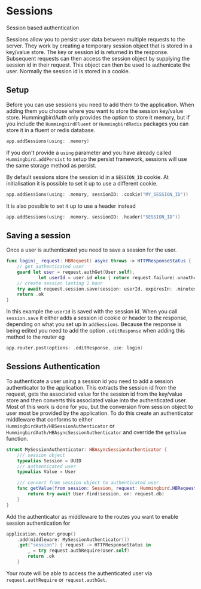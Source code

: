 # Sessions

Session based authentication

Sessions allow you to persist user data between multiple requests to the server. They work by creating a temporary session object that is stored in a key/value store. The key or session id is returned in the response. Subsequent requests can then access the session object by supplying the session id in their request. This object can then be used to authenicate the user. Normally the session id is stored in a cookie.

## Setup

Before you can use sessions you need to add them to the application. When adding them you choose where you want to store the session key/value store. HummingbirdAuth only provides the option to store it memory, but if you include the ``HummingbirdFluent`` or ``HummingbirdRedis`` packages you can store it in a fluent or redis database.

```swift
app.addSessions(using: .memory)
```

If you don't provide a `using` parameter and you have already called ``Hummingbird.addPersist`` to setup the persist framework, sessions will use the same storage method as persist.

By default sessions store the session id in a `SESSION_ID` cookie. At initialisation it is possible to set it up to use a different cookie.

```swift
app.addSessions(using: .memory, sessionID: .cookie("MY_SESSION_ID"))
```

It is also possible to set it up to use a header instead

```swift
app.addSessions(using: .memory, sessionID: .header("SESSION_ID"))
```

## Saving a session

Once a user is authenticated you need to save a session for the user. 

```swift
func login(_ request: HBRequest) async throws -> HTTPResponseStatus {
    // get authenticated user
    guard let user = request.authGet(User.self),
            let userId = user.id else { return request.failure(.unauthorized) }
    // create session lasting 1 hour
    try await request.session.save(session: userId, expiresIn: .minutes(60))
    return .ok
}
```
In this example the `userId` is saved with the session id. When you call `session.save` it either adds a session id cookie or header to the response, depending on what you set up in `addSessions`. Because the response is being edited you need to add the option `.editResponse` when adding this method to the router eg

```swift
app.router.post(options: .editResponse, use: login)
```

## Sessions Authentication

To authenticate a user using a session id you need to add a session authenticator to the application. This extracts the session id from the request, gets the associated value for the session id from the key/value store and then converts this associated value into the authenticated user. Most of this work is done for you, but the conversion from session object to user most be provided by the application. To do this create an authenticator middleware that conforms to either ``HummingbirdAuth/HBSessionAuthenticator`` or ``HummingbirdAuth/HBAsyncSessionAuthenticator`` and override the `getValue` function. 

```swift
struct MySessionAuthenticator: HBAsyncSessionAuthenticator {
    /// session object
    typealias Session = UUID
    /// authenticated user
    typealias Value = User

    /// convert from session object to authenticated user
    func getValue(from session: Session, request: Hummingbird.HBRequest) async throws -> Value? {
        return try await User.find(session, on: request.db)
    }
}
```

Add the authenticator as middleware to the routes you want to enable session authentication for

```swift
application.router.group()
    .add(middleware: MySessionAuthenticator())
    .get("session") { request -> HTTPResponseStatus in
        _ = try request.authRequire(User.self)
        return .ok
    }
```

Your route will be able to access the authenticated user via `request.authRequire` or `request.authGet`.
